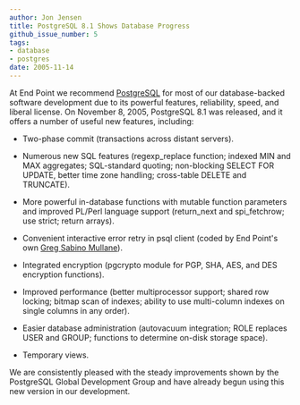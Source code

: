 ```yaml
---
author: Jon Jensen
title: PostgreSQL 8.1 Shows Database Progress
github_issue_number: 5
tags:
- database
- postgres
date: 2005-11-14
---
```


At End Point we recommend [PostgreSQL](https://www.postgresql.org/) for most of our database-backed software development due to its powerful features, reliability, speed, and liberal license. On November 8, 2005, PostgreSQL 8.1 was released, and it offers a number of useful new features, including:

- Two-phase commit (transactions across distant servers).

- Numerous new SQL features (regexp_replace function; indexed MIN and MAX aggregates; SQL-standard quoting; non-blocking SELECT FOR UPDATE, better time zone handling; cross-table DELETE and TRUNCATE).

- More powerful in-database functions with mutable function parameters and improved PL/Perl language support (return_next and spi_fetchrow; use strict; return arrays).

- Convenient interactive error retry in psql client (coded by End Point's own [Greg Sabino Mullane](/blog/authors/greg-sabino-mullane/)).

- Integrated encryption (pgcrypto module for PGP, SHA, AES, and DES encryption functions).

- Improved performance (better multiprocessor support; shared row locking; bitmap scan of indexes; ability to use multi-column indexes on single columns in any order).

- Easier database administration (autovacuum integration; ROLE replaces USER and GROUP; functions to determine on-disk storage space).

- Temporary views.

We are consistently pleased with the steady improvements shown by the PostgreSQL Global Development Group and have already begun using this new version in our development.
